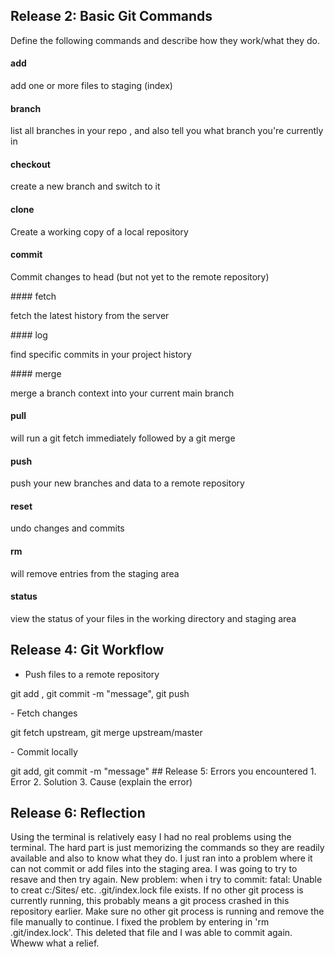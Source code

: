 ## Release 2: Basic Git Commands
Define the following commands and describe how they work/what they do.  


#### add

<p>add one or more files to staging (index)
</p>

#### branch

<p> list all branches in your repo , and also tell you what branch you're currently in
</p>

#### checkout
<p> create a new branch and switch to it
</p>

#### clone
<p> Create a working copy of a local repository
</p>

#### commit
<p> Commit changes to head (but not yet to the remote repository)
</p>
#### fetch
<p> fetch  the latest history from the server
</p>
#### log
<p> find specific commits in your project history
</p>
#### merge
<p> merge a branch context into your current main branch
	</p>

#### pull
<p> will run a git fetch immediately followed by a git merge
</p>

#### push
<p> push your new branches and data to a remote repository
</p>

#### reset
<p> undo changes and commits
</p>


#### rm
<p> will remove entries from the staging area
	</p>


#### status
<p> view the status of your files in the working directory and staging area
</p>

## Release 4: Git Workflow

- Push files to a remote repository

<p> git add , git commit -m "message", git push
</p>	
- Fetch changes
<p> git fetch upstream, git merge upstream/master
	</p>
- Commit locally
<p> git add, git commit -m "message"
## Release 5: Errors you encountered
1. Error
2. Solution
3. Cause (explain the error)

## Release 6: Reflection
<p> Using the terminal is relatively easy I had no real problems using the terminal. The hard part is just memorizing the commands so they are readily available and also to know what they do.
I just ran into a problem where it can not commit or add files into the staging area. I was going to try to resave and then try again. New problem: when i try to commit: fatal: Unable to creat c:/Sites/ etc. .git/index.lock file exists.
If no other git process is currently running, this probably means a git process crashed in this repository earlier. Make sure no 
other git process is running and remove the file manually to continue. I fixed the problem by entering in 'rm .git/index.lock'. This deleted that file and I was able to commit again. Wheww what a relief. 
</p>

